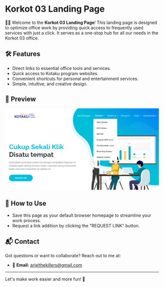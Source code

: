 # Korkot 03 Landing Page

🎉🌟 Welcome to the **Korkot 03 Landing Page**!  This landing page is designed to optimize office work by providing quick access to frequently used services with just a click. It serves as a one-stop hub for all our needs in the Korkot 03 office.

## 🛠️ Features
- Direct links to essential office tools and services.
- Quick access to Kotaku program websites.
- Convenient shortcuts for personal and entertainment services.
- Simple, intuitive, and creative design.

## 📸 Preview
![Landing Page Preview](https://raw.githubusercontent.com/arielthekillers/korkot03-Landing-page/refs/heads/master/preview.png)

## 🚀 How to Use
- Save this page as your default browser homepage to streamline your work process.
- Request a link addition by clicking the "REQUEST LINK" button.

## 📬 Contact
Got questions or want to collaborate? Reach out to me at:
- 📧 **Email:** [arielthekillers@gmail.com](mailto:arielthekillers@gmail.com)

---

Let's make work easier and more fun! 🚀
